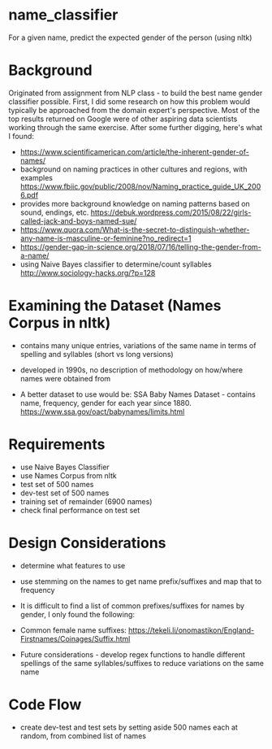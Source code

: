 # name_classifier
For a given name, predict the expected gender of the person (using nltk)

# Background
Originated from assignment from NLP class - to build the best name gender classifier possible. First, I did some research on how this problem would typically be approached from the domain expert's perspective. Most of the top results returned on Google were of other aspiring data scientists working through the same exercise. After some further digging, here's what I found:

* https://www.scientificamerican.com/article/the-inherent-gender-of-names/
* background on naming practices in other cultures and regions, with examples
https://www.fbiic.gov/public/2008/nov/Naming_practice_guide_UK_2006.pdf
* provides more background knowledge on naming patterns based on sound, endings, etc.
https://debuk.wordpress.com/2015/08/22/girls-called-jack-and-boys-named-sue/
* https://www.quora.com/What-is-the-secret-to-distinguish-whether-any-name-is-masculine-or-feminine?no_redirect=1
* https://gender-gap-in-science.org/2018/07/16/telling-the-gender-from-a-name/
* using Naive Bayes classifier to determine/count syllables
 http://www.sociology-hacks.org/?p=128
# Examining the Dataset (Names Corpus in nltk)
* contains many unique entries, variations of the same name in terms of spelling and syllables (short vs long versions) 
* developed in 1990s, no description of methodology on how/where names were obtained from

* A better dataset to use would be: SSA Baby Names Dataset - contains name, frequency, gender for each year since 1880.
 https://www.ssa.gov/oact/babynames/limits.html
 
 # Requirements
 * use Naive Bayes Classifier
 * use Names Corpus from nltk 
 * test set of 500 names
 * dev-test set of 500 names
 * training set of remainder (6900 names)
 * check final performance on test set
 
 # Design Considerations
 * determine what features to use
 * use stemming on the names to get name prefix/suffixes and map that to frequency
 * It is difficult to find a list of common prefixes/suffixes for names by gender, I only found the following: 
 * Common female name suffixes: https://tekeli.li/onomastikon/England-Firstnames/Coinages/Suffix.html
 
 * Future considerations - develop regex functions to handle different spellings of the same syllables/suffixes to reduce variations on the same name
 
 # Code Flow
 * create dev-test and test sets by setting aside 500 names each at random, from combined list of names
 

